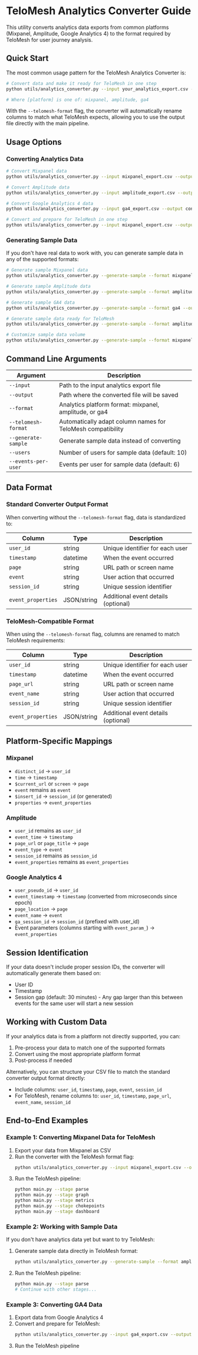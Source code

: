 # TeloMesh Analytics Converter Guide

This utility converts analytics data exports from common platforms (Mixpanel, Amplitude, Google Analytics 4) to the format required by TeloMesh for user journey analysis.

## Quick Start

The most common usage pattern for the TeloMesh Analytics Converter is:

```bash
# Convert data and make it ready for TeloMesh in one step
python utils/analytics_converter.py --input your_analytics_export.csv --output data/events.csv --format [platform] --telomesh-format

# Where [platform] is one of: mixpanel, amplitude, ga4
```

With the `--telomesh-format` flag, the converter will automatically rename columns to match what TeloMesh expects, allowing you to use the output file directly with the main pipeline.

## Usage Options

### Converting Analytics Data

```bash
# Convert Mixpanel data
python utils/analytics_converter.py --input mixpanel_export.csv --output converted_data.csv --format mixpanel

# Convert Amplitude data
python utils/analytics_converter.py --input amplitude_export.csv --output converted_data.csv --format amplitude

# Convert Google Analytics 4 data
python utils/analytics_converter.py --input ga4_export.csv --output converted_data.csv --format ga4

# Convert and prepare for TeloMesh in one step
python utils/analytics_converter.py --input mixpanel_export.csv --output data/events.csv --format mixpanel --telomesh-format
```

### Generating Sample Data

If you don't have real data to work with, you can generate sample data in any of the supported formats:

```bash
# Generate sample Mixpanel data
python utils/analytics_converter.py --generate-sample --format mixpanel --output sample_data.csv

# Generate sample Amplitude data
python utils/analytics_converter.py --generate-sample --format amplitude --output sample_data.csv

# Generate sample GA4 data
python utils/analytics_converter.py --generate-sample --format ga4 --output sample_data.csv

# Generate sample data ready for TeloMesh
python utils/analytics_converter.py --generate-sample --format amplitude --output data/events.csv --telomesh-format

# Customize sample data volume
python utils/analytics_converter.py --generate-sample --format mixpanel --users 20 --events-per-user 30 --output sample_data.csv
```

## Command Line Arguments

| Argument | Description |
|----------|-------------|
| `--input` | Path to the input analytics export file |
| `--output` | Path where the converted file will be saved |
| `--format` | Analytics platform format: mixpanel, amplitude, or ga4 |
| `--telomesh-format` | Automatically adapt column names for TeloMesh compatibility |
| `--generate-sample` | Generate sample data instead of converting |
| `--users` | Number of users for sample data (default: 10) |
| `--events-per-user` | Events per user for sample data (default: 6) |

## Data Format

### Standard Converter Output Format

When converting without the `--telomesh-format` flag, data is standardized to:

| Column | Type | Description |
|--------|------|-------------|
| `user_id` | string | Unique identifier for each user |
| `timestamp` | datetime | When the event occurred |
| `page` | string | URL path or screen name |
| `event` | string | User action that occurred |
| `session_id` | string | Unique session identifier |
| `event_properties` | JSON/string | Additional event details (optional) |

### TeloMesh-Compatible Format

When using the `--telomesh-format` flag, columns are renamed to match TeloMesh requirements:

| Column | Type | Description |
|--------|------|-------------|
| `user_id` | string | Unique identifier for each user |
| `timestamp` | datetime | When the event occurred |
| `page_url` | string | URL path or screen name |
| `event_name` | string | User action that occurred |
| `session_id` | string | Unique session identifier |
| `event_properties` | JSON/string | Additional event details (optional) |

## Platform-Specific Mappings

### Mixpanel
- `distinct_id` → `user_id`
- `time` → `timestamp`
- `$current_url` or `screen` → `page`
- `event` remains as `event`
- `$insert_id` → `session_id` (or generated)
- `properties` → `event_properties`

### Amplitude
- `user_id` remains as `user_id`
- `event_time` → `timestamp`
- `page_url` or `page_title` → `page`
- `event_type` → `event`
- `session_id` remains as `session_id`
- `event_properties` remains as `event_properties`

### Google Analytics 4
- `user_pseudo_id` → `user_id`
- `event_timestamp` → `timestamp` (converted from microseconds since epoch)
- `page_location` → `page`
- `event_name` → `event`
- `ga_session_id` → `session_id` (prefixed with user_id)
- Event parameters (columns starting with `event_param_`) → `event_properties`

## Session Identification

If your data doesn't include proper session IDs, the converter will automatically generate them based on:
- User ID
- Timestamp
- Session gap (default: 30 minutes) - Any gap larger than this between events for the same user will start a new session

## Working with Custom Data

If your analytics data is from a platform not directly supported, you can:

1. Pre-process your data to match one of the supported formats
2. Convert using the most appropriate platform format
3. Post-process if needed

Alternatively, you can structure your CSV file to match the standard converter output format directly:
- Include columns: `user_id`, `timestamp`, `page`, `event`, `session_id`
- For TeloMesh, rename columns to: `user_id`, `timestamp`, `page_url`, `event_name`, `session_id`

## End-to-End Examples

### Example 1: Converting Mixpanel Data for TeloMesh

1. Export your data from Mixpanel as CSV
2. Run the converter with the TeloMesh format flag:
   ```bash
   python utils/analytics_converter.py --input mixpanel_export.csv --output data/events.csv --format mixpanel --telomesh-format
   ```
3. Run the TeloMesh pipeline:
   ```bash
   python main.py --stage parse
   python main.py --stage graph
   python main.py --stage metrics
   python main.py --stage chokepoints
   python main.py --stage dashboard
   ```

### Example 2: Working with Sample Data

If you don't have analytics data yet but want to try TeloMesh:

1. Generate sample data directly in TeloMesh format:
   ```bash
   python utils/analytics_converter.py --generate-sample --format amplitude --output data/events.csv --telomesh-format
   ```
2. Run the TeloMesh pipeline:
   ```bash
   python main.py --stage parse
   # Continue with other stages...
   ```

### Example 3: Converting GA4 Data

1. Export data from Google Analytics 4
2. Convert and prepare for TeloMesh:
   ```bash
   python utils/analytics_converter.py --input ga4_export.csv --output data/events.csv --format ga4 --telomesh-format
   ```
3. Run the TeloMesh pipeline 